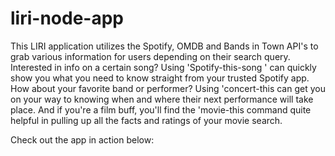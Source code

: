 # liri-node-app

This LIRI application utilizes the Spotify, OMDB and Bands in Town API's to grab various information for users depending on their search query. Interested in info on a certain song? Using 'Spotify-this-song <insert song here>' can quickly show you what you need to know straight from your trusted Spotify app. How about your favorite band or performer? Using 'concert-this <insert artist here> can get you on your way to knowing when and where their next performance will take place. And if you're a film buff, you'll find the 'movie-this <insert movie here> command quite helpful in pulling up all the facts and ratings of your movie search.
  
  Check out the app in action below:
